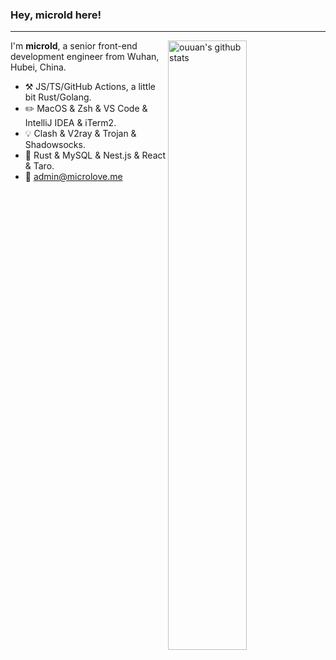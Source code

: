 ### Hey, microld here! 

---

<img align="right" alt="ouuan's github stats" width="50%" src="https://github-readme-stats.vercel.app/api?username=2627500295&show_icons=true">

I'm **microld**, a senior front-end development engineer from Wuhan, Hubei, China.

-   :hammer_and_pick: JS/TS/GitHub Actions, a little bit Rust/Golang.
-   :pencil2: MacOS & Zsh & VS Code & IntelliJ IDEA & iTerm2.
-   :bulb: Clash & V2ray & Trojan & Shadowsocks.
-   :thinking: Rust & MySQL & Nest.js & React & Taro.
-   :email: admin@microlove.me

<!--
-   :package: Building Huozi and more
-   :seedling: Learning competitive programming
-   :man: Pronouns: he/him
-   :package: Building [CP Editor](https://github.com/cpeditor/cpeditor) and more


---


### Hi there 👋
-->
<!--
**2627500295/2627500295** is a ✨ _special_ ✨ repository because its `README.md` (this file) appears on your GitHub profile.

Here are some ideas to get you started:

- 🔭 I’m currently working on ...
- 🌱 I’m currently learning ...
- 👯 I’m looking to collaborate on ...
- 🤔 I’m looking for help with ...
- 💬 Ask me about ...
- 📫 How to reach me: ...
- 😄 Pronouns: ...
- ⚡ Fun fact: ...
-->
